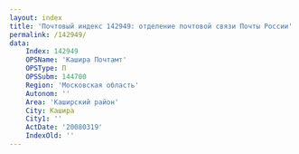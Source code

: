 ```yaml
---
layout: index
title: 'Почтовый индекс 142949: отделение почтовой связи Почты России'
permalink: /142949/
data:
    Index: 142949
    OPSName: 'Кашира Почтамт'
    OPSType: П
    OPSSubm: 144700
    Region: 'Московская область'
    Autonom: ''
    Area: 'Каширский район'
    City: Кашира
    City1: ''
    ActDate: '20080319'
    IndexOld: ''
---
```

